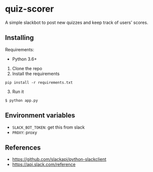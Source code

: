 # quiz-scorer

A simple slackbot to post new quizzes and keep track of users' scores.

## Installing

Requirements:
* Python 3.6+

1. Clone the repo
2. Install the requirements

```
pip install -r requirements.txt
```

3. Run it

```
$ python app.py
```

## Environment variables

* `SLACK_BOT_TOKEN`: get this from slack
* `PROXY`: proxy

## References

* https://github.com/slackapi/python-slackclient
* https://api.slack.com/reference
